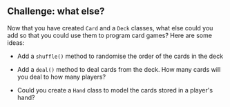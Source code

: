 ## Challenge: what else?

Now that you have created `Card` and a `Deck` classes, what else could you add so that you could use them to program card games? Here are some ideas:

+ Add a `shuffle()` method to randomise the order of the cards in the deck

+ Add a `deal()` method to deal cards from the deck. How many cards will you deal to how many players?

+ Could you create a `Hand` class to model the cards stored in a player's hand?
